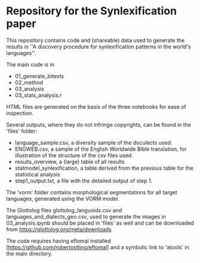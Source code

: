 # Repository for the Synlexification paper

This repository contains code and (shareable) data used to generate the results in ''A discovery procedure for synlexification patterns in the world's languages''.

The main code is in 
* 01_generate_bitexts
* 02_method
* 03_analysis
* 03_stats_analysis.r

HTML files are generated on the basis of the three notebooks for ease of inspection.

Several outputs, where they do not infringe copyrights, can be found in the 'files' folder:
* language_sample.csv, a diversity sample of the doculects used.
* ENGWEB.csv, a sample of the English Worldwide Bible translation, for illustration of the structure of the csv files used.
* results_overview, a (large) table of all results
* statmodel_synlexification, a table derived from the previous table for the statistical analysis
* step1_output.txt, a file with the detailed output of step 1.

The 'vorm' folder contains morphological segmentations for all target languages, generated using the VORM model.

The Glottolog files glottolog_languoids.csv and languages_and_dialects_geo.csv, used to generate the images in 03_analysis.ipynb should be placed in 'files' as well and can be downloaded from https://glottolog.org/meta/downloads

The code requires having eflomal installed [https://github.com/robertostling/eflomal] and a symbolic link to 'atools' in the main directory.

